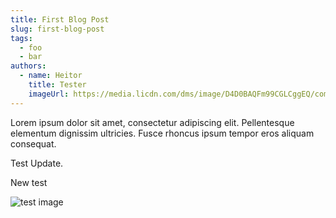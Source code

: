 ```yaml
---
title: First Blog Post
slug: first-blog-post
tags:
  - foo
  - bar
authors:
  - name: Heitor
    title: Tester
    imageUrl: https://media.licdn.com/dms/image/D4D0BAQFm99CGLCggEQ/company-logo_200_200/0/1707828960215/write_choice_technical_writing_services_logo?e=1724889600&v=beta&t=OqELagLHPvrn-HqMxN-pgUYraQLsPuZIJCKx6UULDSg
---
```

Lorem ipsum dolor sit amet, consectetur adipiscing elit. Pellentesque elementum dignissim ultricies. Fusce rhoncus ipsum tempor eros aliquam consequat.

Test Update.

New test

![test image](/img/cover-image-team-linkedin.png)
